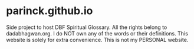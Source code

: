 # parinck.github.io

Side project to host DBF Spiritual Glossary. 
All the rights belong to dadabhagwan.org. 
I do NOT own any of the words or their definitions. 
This website is solely for extra convenience. 
This is not my PERSONAL website.
